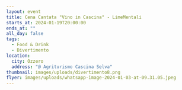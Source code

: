 ```yaml
---
layout: event
title: Cena Cantata "Vino in Cascina" - LimeMentali
starts_at: 2024-01-19T20:00:00
ends_at: ""
all_day: false
tags:
  - Food & Drink
  - Divertimento
location:
  city: Ozzero
  address: "@ Agriturismo Cascina Selva"
thumbnail: images/uploads/divertimento8.png
flyer: images/uploads/whatsapp-image-2024-01-03-at-09.31.05.jpeg
---
```

